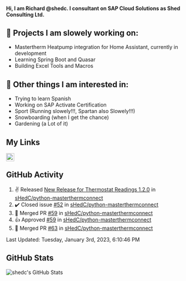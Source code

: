 #### Hi, I am Richard @shedc. I consultant on SAP Cloud Solutions as Shed Consulting Ltd.

## 👋 Projects I am slowely working on:
- Mastertherm Heatpump integration for Home Assistant, currently in development
- Learning Spring Boot and Quasar
- Building Excel Tools and Macros

## 👀 Other things I am interested in:
- Trying to learn Spanish
- Working on SAP Activate Certification
- Sport (Running slowely!!!, Spartan also Slowely!!!)
- Snowboarding (when I get the chance)
- Gardening (a Lot of it)

## My Links
[<img align="left" alt="shedc | LinkedIn" width="22px" src="https://cdn.jsdelivr.net/npm/simple-icons@v3/icons/linkedin.svg" />][linkedin]

<br/>

## GitHub Activity
<!--RECENT_ACTIVITY:start-->
1. ✌️ Released [New Release for Thermostat Readings 1.2.0](https://github.com/sHedC/python-masterthermconnect/releases/tag/1.2.0-b0) in [sHedC/python-masterthermconnect](https://github.com/sHedC/python-masterthermconnect)
2. ✔️ Closed issue [#52](https://github.com/sHedC/python-masterthermconnect/issues/52) in [sHedC/python-masterthermconnect](https://github.com/sHedC/python-masterthermconnect)
3. 🎉 Merged PR [#59](https://github.com/sHedC/python-masterthermconnect/pull/59) in [sHedC/python-masterthermconnect](https://github.com/sHedC/python-masterthermconnect)
4. 👍 Approved [#59](https://github.com/sHedC/python-masterthermconnect/pull/59#pullrequestreview-1234845718) in [sHedC/python-masterthermconnect](https://github.com/sHedC/python-masterthermconnect)
5. 🎉 Merged PR [#63](https://github.com/sHedC/python-masterthermconnect/pull/63) in [sHedC/python-masterthermconnect](https://github.com/sHedC/python-masterthermconnect)
<!--RECENT_ACTIVITY:end-->
<!--RECENT_ACTIVITY:last_update-->
Last Updated: Tuesday, January 3rd, 2023, 6:10:46 PM
<!--RECENT_ACTIVITY:last_update_end-->

## GitHub Stats
<img align="left" alt="shedc's GitHub Stats" src="https://github-readme-stats.vercel.app/api?username=shedc&show_icons=true&hide_title=true" />

[linkedin]: https://www.linkedin.com/in/richard-holmes-3314251/
